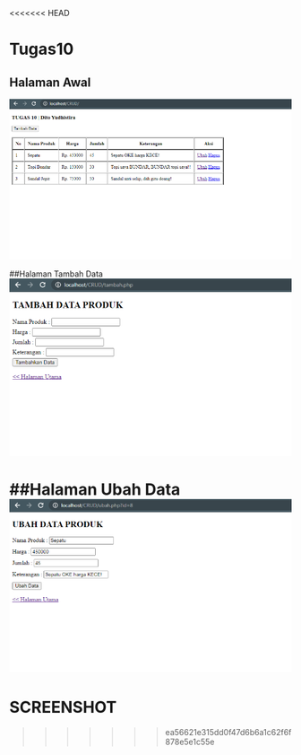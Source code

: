 <<<<<<< HEAD
# Tugas10
## Halaman Awal
![Halaman Index](./img/index.png)

##Halaman Tambah Data
![Halaman Tambah Data](./img/tambah.png)

##Halaman Ubah Data
![Halaman Ubah Data](./img/ubah.png)
=======
# SCREENSHOT
>>>>>>> ea56621e315dd0f47d6b6a1c62f6f878e5e1c55e
